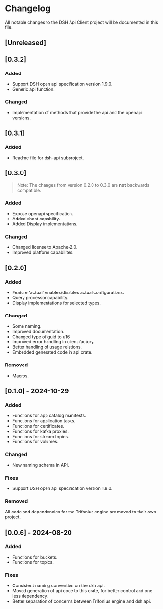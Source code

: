# Changelog

All notable changes to the DSH Api Client project will be documented in this file.

## [Unreleased]

## [0.3.2]

### Added

* Support DSH open api specification version 1.9.0.
* Generic api function.

### Changed

* Implementation of methods that provide the api and the openapi versions.

## [0.3.1]

### Added

* Readme file for dsh-api subproject.

## [0.3.0]

> Note: The changes from version 0.2.0 to 0.3.0 are **not** backwards compatible.

### Added

* Expose openapi specification.
* Added vhost capability.
* Added Display implementations.

### Changed

* Changed license to Apache-2.0.
* Improved platform capabilites.

## [0.2.0]

### Added

* Feature 'actual' enables/disables actual configurations.
* Query processor capability.
* Display implementations for selected types.

### Changed

* Some naming.
* Improved documentation.
* Changed type of guid to u16.
* Improved error handling in client factory.
* Better handling of usage relations.
* Embedded generated code in api crate.

### Removed

* Macros.

## [0.1.0] - 2024-10-29

### Added

* Functions for app catalog manifests.
* Functions for application tasks.
* Functions for certificates.
* Functions for kafka proxies.
* Functions for stream topics.
* Functions for volumes.

### Changed

* New naming schema in API.

### Fixes

* Support DSH open api specification version 1.8.0.

### Removed

All code and dependencies for the Trifonius engine are moved to their own project.

## [0.0.6] - 2024-08-20

### Added

* Functions for buckets.
* Functions for topics.

### Fixes

* Consistent naming convention on the dsh api.
* Moved generation of api code to this crate, for better control and one less dependency.
* Better separation of concerns between Trifonius engine and dsh api.

